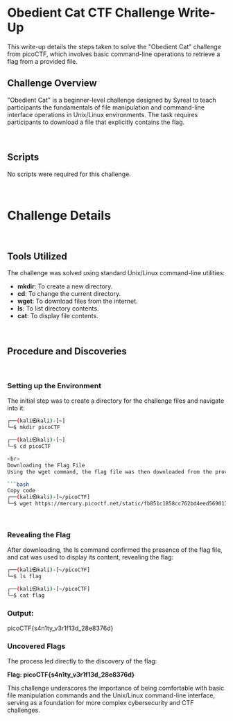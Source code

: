 # Obedient Cat CTF Challenge Write-Up

This write-up details the steps taken to solve the "Obedient Cat" challenge from picoCTF, which involves basic command-line operations to retrieve a flag from a provided file.

## Challenge Overview

"Obedient Cat" is a beginner-level challenge designed by Syreal to teach participants the fundamentals of file manipulation and command-line interface operations in Unix/Linux environments. The task requires participants to download a file that explicitly contains the flag.

<br>

## Scripts

No scripts were required for this challenge.

<br>

# Challenge Details

<br>

## Tools Utilized

The challenge was solved using standard Unix/Linux command-line utilities:
- **mkdir**: To create a new directory.
- **cd**: To change the current directory.
- **wget**: To download files from the internet.
- **ls**: To list directory contents.
- **cat**: To display file contents.

<br>

## Procedure and Discoveries

<br>

### Setting up the Environment

The initial step was to create a directory for the challenge files and navigate into it:

```bash
┌──(kali㉿kali)-[~]
└─$ mkdir picoCTF

┌──(kali㉿kali)-[~]
└─$ cd picoCTF

<br>
Downloading the Flag File
Using the wget command, the flag file was then downloaded from the provided URL:

```bash
Copy code
┌──(kali㉿kali)-[~/picoCTF]
└─$ wget https://mercury.picoctf.net/static/fb851c1858cc762bd4eed569013d7f00/flag
```

<br>

### Revealing the Flag
After downloading, the ls command confirmed the presence of the flag file, and cat was used to display its content, revealing the flag:

```bash
┌──(kali㉿kali)-[~/picoCTF]
└─$ ls flag
```

```bash
┌──(kali㉿kali)-[~/picoCTF]
└─$ cat flag
```

### Output:

picoCTF{s4n1ty_v3r1f13d_28e8376d}
<br>

### Uncovered Flags
The process led directly to the discovery of the flag:

**Flag: picoCTF{s4n1ty_v3r1f13d_28e8376d}**

This challenge underscores the importance of being comfortable with basic file manipulation commands and the Unix/Linux command-line interface, serving as a foundation for more complex cybersecurity and CTF challenges.
